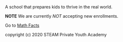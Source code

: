 A school that prepares kids to thrive in the real world.

**NOTE** We are currently *NOT* accepting new enrollments.

Go to [Math Facts](mathfacts)

copyright (c) 2020 STEAM Private Youth Academy

